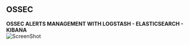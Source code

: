 ﻿OSSEC
-------------

**OSSEC ALERTS MANAGEMENT WITH LOGSTASH - ELASTICSEARCH - KIBANA**<br/>
![ScreenShot](https://github.com/magenx/Logstash/blob/master/Kibana%203%20%20%20OSSEC%20MONITORING%20DASHBOARD.png)
